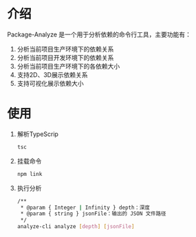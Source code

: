 # 介绍

Package-Analyze 是一个用于分析依赖的命令行工具，主要功能有：

1.  分析当前项目生产环境下的依赖关系
2.  分析当前项目开发环境下的依赖关系
3.  分析当前项目生产环境下的各依赖大小
4.  支持2D、3D展示依赖关系
5.  支持可视化展示依赖大小

# 使用

1.  解析TypeScrip

    ```bash
    tsc
    ```

3.  挂载命令

    ```bash
    npm link
    ```

4.  执行分析

    ```bash
    /**
     * @param { Integer | Infinity } depth：深度
     * @param { string } jsonFile：输出的 JSON 文件路径
     */
    analyze-cli analyze [depth] [jsonFile]
    ```


